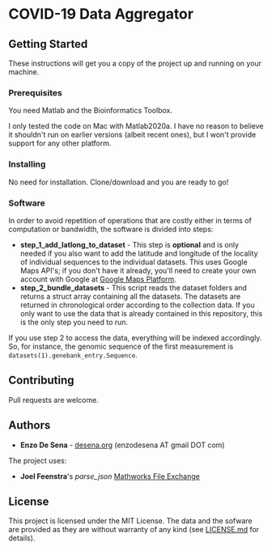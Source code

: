 # COVID-19 Data Aggregator


## Getting Started

These instructions will get you a copy of the project up and running on your  machine.

### Prerequisites

You need Matlab and the Bioinformatics Toolbox.

I only tested the code on Mac with Matlab2020a. I have no reason to believe it shouldn't run on earlier versions (albeit recent ones), but I won't provide support for any other platform.


### Installing

No need for installation. Clone/download and you are ready to go!


### Software

In order to avoid repetition of operations that are costly either in terms of computation or bandwidth, the software is divided into steps:

* **step_1_add_latlong_to_dataset** - This step is **optional** and is only needed if you also want to add the latitude and longitude of the locality of individual sequences to the individual datasets. This uses Google Maps API's; if you don't have it already, you'll need to create your own account with Google at [Google Maps Platform](https://cloud.google.com/maps/official).
* **step_2_bundle_datasets** - This script reads the dataset folders and returns a struct array containing all the datasets. The datasets are returned in chronological order according to the collection data. If you only want to use the data that is already contained in this repository, this is the only step you need to run.


If you use step 2 to access the data, everything will be indexed accordingly. So, for instance, the genomic sequence of the first measurement is `datasets(1).genebank_entry.Sequence`.

## Contributing

Pull requests are welcome.

## Authors

* **Enzo De Sena** - [desena.org](https://www.desena.org) (enzodesena AT gmail DOT com)

The project uses:
* **Joel Feenstra**'s *parse_json* [Mathworks File Exchange](https://mathworks.com/matlabcentral/fileexchange/20565-json-parser)


## License

This project is licensed under the MIT License. The data and the sofware are provided as they are without warranty of any kind (see [LICENSE.md](LICENSE.md) for details).
